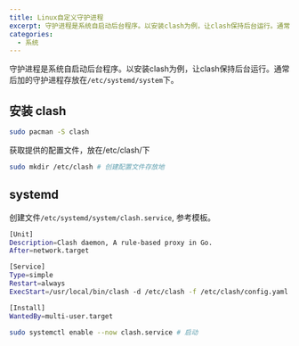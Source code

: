 ```yaml
---
title: Linux自定义守护进程
excerpt: 守护进程是系统自启动后台程序。以安装clash为例，让clash保持后台运行。通常后加的守护进程存放在`/etc/systemd/system`下。
categories:
  - 系统
---
```


守护进程是系统自启动后台程序。以安装clash为例，让clash保持后台运行。通常后加的守护进程存放在`/etc/systemd/system`下。

## 安装 clash

```bash
sudo pacman -S clash
```

获取提供的配置文件，放在/etc/clash/下

```bash
sudo mkdir /etc/clash # 创建配置文件存放地
```

## systemd

创建文件`/etc/systemd/system/clash.service`, 参考模板。

```bash
[Unit]
Description=Clash daemon, A rule-based proxy in Go.
After=network.target

[Service]
Type=simple
Restart=always
ExecStart=/usr/local/bin/clash -d /etc/clash -f /etc/clash/config.yaml

[Install]
WantedBy=multi-user.target
```

```bash
sudo systemctl enable --now clash.service # 启动
```
